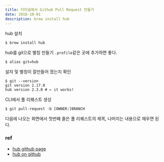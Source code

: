 ```yaml
---
title: 터미널에서 Github Pull Request 만들기
date: 2018-10-01
description: brew install hub
---
```


hub 설치
```
$ brew install hub
```

hub를 git으로 별칭 만들기 `.profile`같은 곳에 추가하면 좋다.
```
$ alias git=hub
```

설치 및 별칭이 잘만들어 졌는지 확인
```
$ git --version
git version 2.17.0
hub version 2.3.0 # ← it works!
```

CLI에서 풀 리퀘스트 생성
```
$ git pull-request -b [OWNER:]BRANCH
```

다음에 나오는 화면에서 첫번째 줄은 풀 리퀘스트의 제목, 나머지는 내용으로 채우면 된다.

### ref

* [hub github page](https://hub.github.com/)
* [hub on github](https://github.com/github/hub)